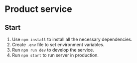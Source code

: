 # Product service

## Start

1. Use `npm install` to install all the necessary dependencies.
2. Create `.env` file to set environment variables.
3. Run `npm run dev` to develop the service.
4. Run `npm start` to run server in production.
